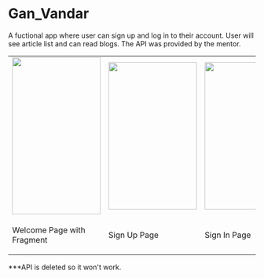 # Gan_Vandar
A fuctional app where user can sign up and log in to their account. User will see article list and can read blogs. The API was provided by the mentor. <br>
<table>
<tr>
<td><img src="https://user-images.githubusercontent.com/57865985/190491358-84cb8f2e-9114-4574-bf88-b85856b1a80d.png" width=180 height=320></td>


<td><img src="https://user-images.githubusercontent.com/57865985/190491374-84800498-1cf3-4039-9233-f2f13a6396be.png" width=180 height=300></td>
<td><img src="https://user-images.githubusercontent.com/57865985/190491378-50ce88b6-aba5-4b9f-a60d-dcd3396e83d9.png" width=180 height=300></td>
<td><img src="https://user-images.githubusercontent.com/57865985/190491348-f8a57655-8da6-4836-a73b-93aaba09ec0a.png" width=180 height=300></td>
<td><img src="https://user-images.githubusercontent.com/57865985/190491388-48431ddb-5ff9-47d9-b4de-06612a92bca4.png" width=180 height=300></td>
</tr>
<tr>
<td><p>Welcome Page with Fragment</p></td>
<td><p>Sign Up Page</p></td>
<td><p>Sign In Page</p></td>
<td><p>Topic List</p></td>
<td><p>Article List</p></td>
</tr>
</table>

***API is deleted so it won't work.
